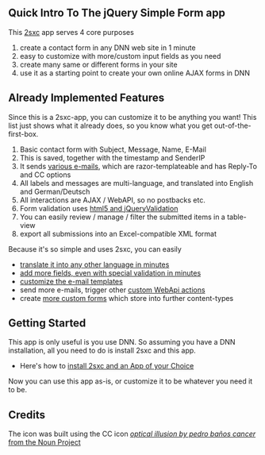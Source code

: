 [//]: # "*******************************************************"
[//]: # "Read this first!!! "
[//]: # "This text should always be identical in the Wiki/Home and Readme.md"
[//]: # "So always update it first in the wiki, then copy-paste everything into readme.md"
[//]: # "*******************************************************"

## Quick Intro To The jQuery Simple Form app
This [2sxc][2sxc] app serves 4 core purposes

1. create a contact form in any DNN web site in 1 minute
2. easy to customize with more/custom input fields as you need
3. create many same or different forms in your site
4. use it as a starting point to create your own online AJAX forms in DNN

## Already Implemented Features
Since this is a 2sxc-app, you can customize it to be anything you want! This list just shows what it already does, so you know what you get out-of-the-first-box.

1. Basic contact form with Subject, Message, Name, E-Mail
2. This is saved, together with the timestamp and SenderIP
3. It sends [various e-mails][cust-mail], which are razor-templateable and has Reply-To and CC options
4. All labels and messages are multi-language, and translated into English and German/Deutsch
5. All interactions are AJAX / WebAPI, so no postbacks etc.
6. Form validation uses [html5 and jQueryValidation][jqval]
7. You can easily review / manage / filter the submitted items in a table-view
8. export all submissions into an Excel-compatible XML format

Because it's so simple and uses 2sxc, you can easily
* [translate it into any other language in minutes][translate]
* [add more fields, even with special validation in minutes][cust-field]
* [customize the e-mail templates][cust-mail]
* send more e-mails, trigger other [custom WebApi actions][cust-webapi]
* create [more custom forms][add-forms] which store into further content-types

## Getting Started
This app is only useful is you use DNN. So assuming you have a DNN installation, all you need to do is install 2sxc and this app. 

* Here's how to [install 2sxc and an App of your Choice](http://2sxc.org/en/blog/post/install-2sxc-and-an-app-of-your-choice)

Now you can use this app as-is, or customize it to be whatever you need it to be. 


## Credits
The icon was built using the CC icon [_optical illusion by pedro baños cancer_ from the Noun Project](https://thenounproject.com/term/mobius-strip/182380/)


[//]: # "Note: use full http-link, so we can copy/paste this from wiki to readme.md"
[2sxc]: https://2sxc.org/en/
[cust-field]: https://github.com/2sic/app-form-jquery-simple/wiki/Customize-Field
[cust-mail]: https://github.com/2sic/app-form-jquery-simple/wiki/Customize-Mails
[jqval]: https://jqueryvalidation.org/
[add-forms]: https://github.com/2sic/app-form-jquery-simple/wiki/Add-Forms
[translate]: https://github.com/2sic/app-form-jquery-simple/wiki/Translate
[cust-webapi]: https://github.com/2sic/app-form-jquery-simple/wiki/Customize-WebApi